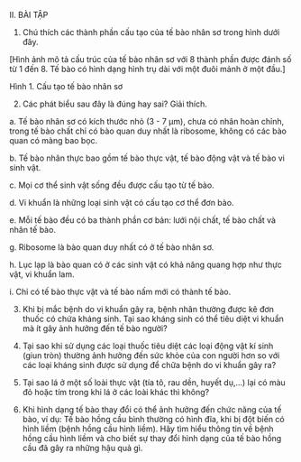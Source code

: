 II. BÀI TẬP

1. Chú thích các thành phần cấu tạo của tế bào nhân sơ trong hình dưới đây.

[Hình ảnh mô tả cấu trúc của tế bào nhân sơ với 8 thành phần được đánh số từ 1 đến 8. Tế bào có hình dạng hình trụ dài với một đuôi mảnh ở một đầu.]

Hình 1. Cấu tạo tế bào nhân sơ

2. Các phát biểu sau đây là đúng hay sai? Giải thích.

a. Tế bào nhân sơ có kích thước nhỏ (3 - 7 μm), chưa có nhân hoàn chỉnh, trong tế bào chất chỉ có bào quan duy nhất là ribosome, không có các bào quan có màng bao bọc.

b. Tế bào nhân thực bao gồm tế bào thực vật, tế bào động vật và tế bào vi sinh vật.

c. Mọi cơ thể sinh vật sống đều được cấu tạo từ tế bào.

d. Vi khuẩn là những loại sinh vật có cấu tạo cơ thể đơn bào.

e. Mỗi tế bào đều có ba thành phần cơ bản: lưới nội chất, tế bào chất và nhân tế bào.

g. Ribosome là bào quan duy nhất có ở tế bào nhân sơ.

h. Lục lạp là bào quan có ở các sinh vật có khả năng quang hợp như thực vật, vi khuẩn lam.

i. Chỉ có tế bào thực vật và tế bào nấm mới có thành tế bào.

3. Khi bị mắc bệnh do vi khuẩn gây ra, bệnh nhân thường được kê đơn thuốc có chứa kháng sinh. Tại sao kháng sinh có thể tiêu diệt vi khuẩn mà ít gây ảnh hưởng đến tế bào người?

4. Tại sao khi sử dụng các loại thuốc tiêu diệt các loại động vật kí sinh (giun tròn) thường ảnh hưởng đến sức khỏe của con người hơn so với các loại kháng sinh được sử dụng để chữa bệnh do vi khuẩn gây ra?

5. Tại sao lá ở một số loài thực vật (tía tô, rau dền, huyết dụ,...) lại có màu đỏ hoặc tím trong khi lá ở các loài khác thì không?

6. Khi hình dạng tế bào thay đổi có thể ảnh hưởng đến chức năng của tế bào, ví dụ: Tế bào hồng cầu bình thường có hình đĩa, khi bị đột biến có hình liềm (bệnh hồng cầu hình liềm). Hãy tìm hiểu thông tin về bệnh hồng cầu hình liềm và cho biết sự thay đổi hình dạng của tế bào hồng cầu đã gây ra những hậu quả gì.